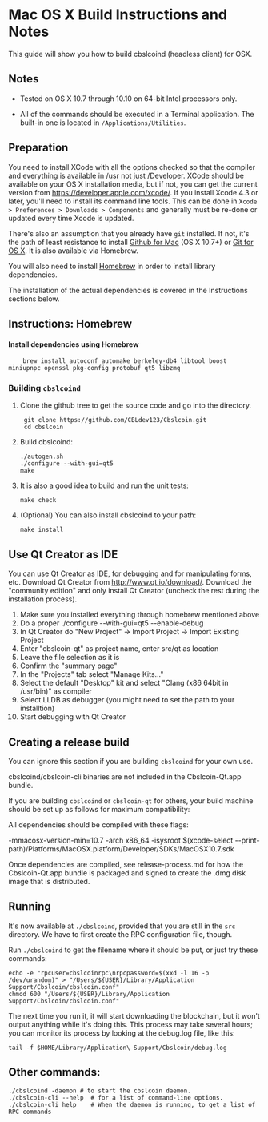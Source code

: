 Mac OS X Build Instructions and Notes
====================================
This guide will show you how to build cbslcoind (headless client) for OSX.

Notes
-----

* Tested on OS X 10.7 through 10.10 on 64-bit Intel processors only.

* All of the commands should be executed in a Terminal application. The
built-in one is located in `/Applications/Utilities`.

Preparation
-----------

You need to install XCode with all the options checked so that the compiler
and everything is available in /usr not just /Developer. XCode should be
available on your OS X installation media, but if not, you can get the
current version from https://developer.apple.com/xcode/. If you install
Xcode 4.3 or later, you'll need to install its command line tools. This can
be done in `Xcode > Preferences > Downloads > Components` and generally must
be re-done or updated every time Xcode is updated.

There's also an assumption that you already have `git` installed. If
not, it's the path of least resistance to install [Github for Mac](https://mac.github.com/)
(OS X 10.7+) or
[Git for OS X](https://code.google.com/p/git-osx-installer/). It is also
available via Homebrew.

You will also need to install [Homebrew](http://brew.sh) in order to install library
dependencies.

The installation of the actual dependencies is covered in the Instructions
sections below.

Instructions: Homebrew
----------------------

#### Install dependencies using Homebrew

        brew install autoconf automake berkeley-db4 libtool boost miniupnpc openssl pkg-config protobuf qt5 libzmq

### Building `cbslcoind`

1. Clone the github tree to get the source code and go into the directory.

        git clone https://github.com/CBLdev123/Cbslcoin.git
        cd cbslcoin

2.  Build cbslcoind:

        ./autogen.sh
        ./configure --with-gui=qt5
        make

3.  It is also a good idea to build and run the unit tests:

        make check

4.  (Optional) You can also install cbslcoind to your path:

        make install

Use Qt Creator as IDE
------------------------
You can use Qt Creator as IDE, for debugging and for manipulating forms, etc.
Download Qt Creator from http://www.qt.io/download/. Download the "community edition" and only install Qt Creator (uncheck the rest during the installation process).

1. Make sure you installed everything through homebrew mentioned above
2. Do a proper ./configure --with-gui=qt5 --enable-debug
3. In Qt Creator do "New Project" -> Import Project -> Import Existing Project
4. Enter "cbslcoin-qt" as project name, enter src/qt as location
5. Leave the file selection as it is
6. Confirm the "summary page"
7. In the "Projects" tab select "Manage Kits..."
8. Select the default "Desktop" kit and select "Clang (x86 64bit in /usr/bin)" as compiler
9. Select LLDB as debugger (you might need to set the path to your installtion)
10. Start debugging with Qt Creator

Creating a release build
------------------------
You can ignore this section if you are building `cbslcoind` for your own use.

cbslcoind/cbslcoin-cli binaries are not included in the Cbslcoin-Qt.app bundle.

If you are building `cbslcoind` or `cbslcoin-qt` for others, your build machine should be set up
as follows for maximum compatibility:

All dependencies should be compiled with these flags:

 -mmacosx-version-min=10.7
 -arch x86_64
 -isysroot $(xcode-select --print-path)/Platforms/MacOSX.platform/Developer/SDKs/MacOSX10.7.sdk

Once dependencies are compiled, see release-process.md for how the Cbslcoin-Qt.app
bundle is packaged and signed to create the .dmg disk image that is distributed.

Running
-------

It's now available at `./cbslcoind`, provided that you are still in the `src`
directory. We have to first create the RPC configuration file, though.

Run `./cbslcoind` to get the filename where it should be put, or just try these
commands:

    echo -e "rpcuser=cbslcoinrpc\nrpcpassword=$(xxd -l 16 -p /dev/urandom)" > "/Users/${USER}/Library/Application Support/Cbslcoin/cbslcoin.conf"
    chmod 600 "/Users/${USER}/Library/Application Support/Cbslcoin/cbslcoin.conf"

The next time you run it, it will start downloading the blockchain, but it won't
output anything while it's doing this. This process may take several hours;
you can monitor its process by looking at the debug.log file, like this:

    tail -f $HOME/Library/Application\ Support/Cbslcoin/debug.log

Other commands:
-------

    ./cbslcoind -daemon # to start the cbslcoin daemon.
    ./cbslcoin-cli --help  # for a list of command-line options.
    ./cbslcoin-cli help    # When the daemon is running, to get a list of RPC commands
